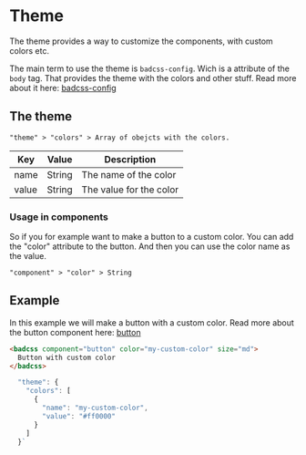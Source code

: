 # Theme

The theme provides a way to customize the components, with custom colors etc.

The main term to use the theme is `badcss-config`. Wich is a attribute of the `body` tag. That provides the theme with the colors and other stuff. Read more about it here: [badcss-config](/config)

## The theme

`"theme" > "colors" > Array of obejcts with the colors.`

| Key   | Value  | Description             |
| ----- | ------ | ----------------------- |
| name  | String | The name of the color   |
| value | String | The value for the color |

### Usage in components

So if you for example want to make a button to a custom color. You can add the "color" attribute to the button. And then you can use the color name as the value.

`"component" > "color" > String`

## Example

In this example we will make a button with a custom color. Read more about the button component here: [button](/components/button)

```html
<badcss component="button" color="my-custom-color" size="md">
  Button with custom color
</badcss>
```

```js
  "theme": {
    "colors": [
      {
        "name": "my-custom-color",
        "value": "#ff0000"
      }
    ]
  }`
```
